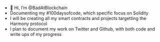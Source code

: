 - 👋 Hi, I’m @BadAtBlockchain
- Documenting my #100daysofcode, which specific focus on Solidity
- I will be creating all my smart contracts and projects targetting the Harmony protocol
- I plan to document my work on Twitter and Github, with both code and write ups of my progress
